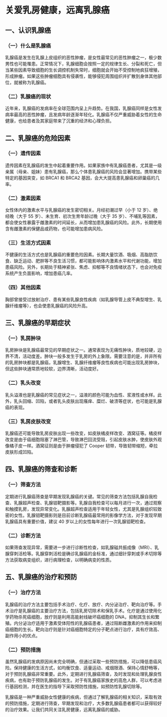 # 关爱乳房健康，远离乳腺癌

## 一、认识乳腺癌
### （一）什么是乳腺癌
乳腺癌是发生在乳腺上皮组织的恶性肿瘤，是女性最常见的恶性肿瘤之一，极少数男性也可能罹患。正常情况下，乳腺细胞会按照一定的规律生长、分裂和死亡，但当某些因素导致细胞的生长调控机制失常时，细胞就会开始不受控制地疯狂增殖，形成肿瘤。如果这些肿瘤细胞具有侵袭性，能够侵犯周围组织并扩散到身体其他部位，就被称为乳腺癌。

### （二）乳腺癌的现状
近年来，乳腺癌的发病率在全球范围内呈上升趋势。在我国，乳腺癌同样是女性发病率最高的恶性肿瘤，且发病年龄逐渐年轻化。乳腺癌不仅严重威胁着女性的生命健康，也给患者及其家庭带来了沉重的经济和心理负担。

## 二、乳腺癌的危险因素
### （一）遗传因素
遗传因素在乳腺癌的发生中起着重要作用。如果家族中有乳腺癌患者，尤其是一级亲属（母亲、姐妹）患有乳腺癌，那么个体患乳腺癌的风险会显著增加。携带某些特定的基因突变，如 BRCA1 和 BRCA2 基因，会大大提高患乳腺癌和卵巢癌的几率。

### （二）激素因素
女性体内的激素水平与乳腺癌的发生密切相关。月经初潮过早（小于 12 岁）、绝经晚（大于 55 岁）、未生育、初次生育年龄过晚（大于 35 岁）、不哺乳等因素，都会使女性暴露于雌激素的时间延长，从而增加患乳腺癌的风险。此外，长期使用含有雌激素的保健品或药物，也可能增加患病风险。

### （三）生活方式因素
不健康的生活方式也是乳腺癌的重要危险因素。长期大量饮酒、吸烟、高脂肪饮食、缺乏运动、肥胖等不良生活习惯，都可能影响体内激素水平和代谢功能，增加患癌风险。另外，长期处于精神紧张、焦虑、抑郁等不良情绪状态下，也会对免疫系统产生负面影响，增加患癌几率。

### （四）其他因素
胸部曾接受过放射治疗、患有某些乳腺良性疾病（如乳腺导管上皮不典型增生、乳腺纤维瘤等），也会使患乳腺癌的风险升高。

## 三、乳腺癌的早期症状
### （一）乳房肿块
乳房肿块是乳腺癌最常见的早期症状之一。通常表现为无痛性肿块，质地较硬，边界不清，活动度差。肿块一般多发生于乳房的外上象限。需要注意的是，并非所有的乳房肿块都是乳腺癌，乳腺增生、乳腺纤维瘤等良性疾病也可能出现乳房肿块，但这些肿块通常质地较软，边界清晰，活动度好。

### （二）乳头改变
乳头溢液也是乳腺癌的常见症状之一，溢液的颜色可能为血性、浆液性或水样。此外，乳头回缩、凹陷，或者乳头皮肤出现瘙痒、糜烂、破溃等症状，也可能是乳腺癌的表现。

### （三）乳房皮肤改变
乳腺癌还可能导致乳房皮肤出现一些改变，如皮肤橘皮样改变、酒窝征等。橘皮样改变是由于癌细胞阻塞了淋巴管，导致淋巴回流受阻，引起皮肤水肿，使皮肤外观像橘子皮一样。酒窝征则是由于肿瘤侵犯了 Cooper 韧带，导致韧带缩短，牵拉皮肤形成凹陷。

## 四、乳腺癌的筛查和诊断
### （一）筛查方法
定期进行乳腺癌筛查是早期发现乳腺癌的关键。常见的筛查方法包括乳腺自我检查、乳腺超声检查、乳腺钼靶摄影等。乳腺自我检查可以每月进行一次，通过观察和触摸乳房，发现异常变化。乳腺超声检查适用于年轻女性，尤其是乳腺组织较致密的女性。乳腺钼靶摄影则是目前诊断乳腺癌最常用的影像学方法，对于发现早期乳腺癌具有重要价值，建议 40 岁以上的女性每年进行一次乳腺钼靶检查。

### （二）诊断方法
如果筛查发现异常，需要进一步进行诊断性检查，如乳腺磁共振成像（MRI）、乳腺穿刺活检等。乳腺穿刺活检是确诊乳腺癌的金标准，通过细针穿刺或手术切除等方法获取病变组织，进行病理检查，以明确病变的性质。

## 五、乳腺癌的治疗和预防
### （一）治疗方法
乳腺癌的治疗方法主要包括手术治疗、化疗、放疗、内分泌治疗、靶向治疗等。手术治疗是乳腺癌的主要治疗方法，包括乳房切除术和保乳手术。化疗是通过使用化学药物杀死癌细胞，放疗则是利用高能射线破坏癌细胞的 DNA，抑制其生长和繁殖。内分泌治疗适用于激素受体阳性的乳腺癌患者，通过阻断雌激素的作用来抑制癌细胞的生长。靶向治疗则是针对癌细胞特定的分子靶点进行治疗，具有疗效高、副作用小的优点。

### （二）预防措施
虽然乳腺癌的发病原因尚未完全明确，但通过采取一些预防措施，可以降低患癌风险。保持健康的生活方式，如均衡饮食、适量运动、戒烟限酒、保持心情舒畅等，对于预防乳腺癌非常重要。此外，定期进行乳腺癌筛查，及时发现和处理乳腺良性疾病，也有助于预防乳腺癌的发生。对于有乳腺癌家族史的高危人群，可以考虑进行基因检测，并在医生的指导下采取预防性措施，如预防性乳腺切除等。

乳腺癌是一种严重威胁女性健康的疾病，但通过了解乳腺癌的相关知识，采取有效的预防措施，定期进行筛查，早期发现和治疗，大多数乳腺癌患者都可以获得较好的治疗效果。让我们共同关注乳房健康，远离乳腺癌的威胁。 